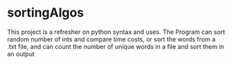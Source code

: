 # sortingAlgos
This project is a refresher on python syntax and uses. The Program can sort random number of ints and compare time costs, or sort the words from a .txt file, and can count the number of unique words in a file and sort them in an output

